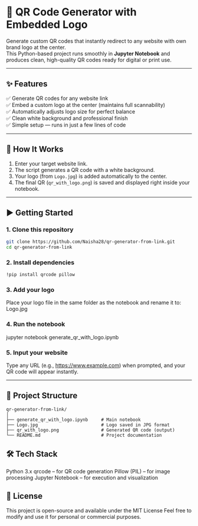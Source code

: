 # 🔗 QR Code Generator with Embedded Logo  

Generate custom QR codes that instantly redirect to any website with own brand logo at the center.  
This Python-based project runs smoothly in **Jupyter Notebook** and produces clean, high-quality QR codes ready for digital or print use.  

---

## ✨ Features  
✅ Generate QR codes for any website link  
✅ Embed a custom logo at the center (maintains full scannability)  
✅ Automatically adjusts logo size for perfect balance  
✅ Clean white background and professional finish  
✅ Simple setup — runs in just a few lines of code  

---

## 🧠 How It Works  
1. Enter your target website link.  
2. The script generates a QR code with a white background.  
3. Your logo (from `Logo.jpg`) is added automatically to the center.  
4. The final QR (`qr_with_logo.png`) is saved and displayed right inside your notebook.  

---

## ▶️ Getting Started  

### 1. Clone this repository  
```bash
git clone https://github.com/Naisha28/qr-generator-from-link.git
cd qr-generator-from-link
```

### 2. Install dependencies
```bash
!pip install qrcode pillow
```

### 3. Add your logo
Place your logo file in the same folder as the notebook and rename it to: Logo.jpg

### 4. Run the notebook
jupyter notebook generate_qr_with_logo.ipynb

### 5. Input your website
Type any URL (e.g., https://www.example.com) when prompted, and your QR code will appear instantly.

---
## 📂 Project Structure

```text
qr-generator-from-link/
│
├── generate_qr_with_logo.ipynb     # Main notebook
├── Logo.jpg                        # Logo saved in JPG format
├── qr_with_logo.png                # Generated QR code (output)
└── README.md                       # Project documentation
```
## 🛠 Tech Stack
Python 3.x
qrcode – for QR code generation
Pillow (PIL) – for image processing
Jupyter Notebook – for execution and visualization

## 📜 License
This project is open-source and available under the MIT License
Feel free to modify and use it for personal or commercial purposes.
